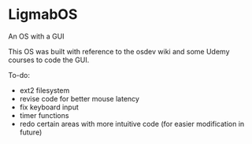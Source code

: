 # LigmabOS
An OS with a GUI

This OS was built with reference to the osdev wiki and some Udemy courses to code the GUI.

To-do:
- ext2 filesystem
- revise code for better mouse latency
- fix keyboard input
- timer functions
- redo certain areas with more intuitive code (for easier modification in future)
